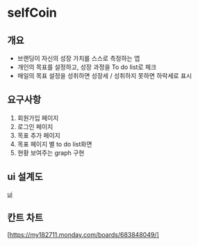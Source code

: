 # selfCoin

## 개요
- 브랜딩이  자신의 성장 가치를 스스로 측정하는 앱
- 개인의 목표를 설정하고, 성장 과정을 To do list로 체크
- 매일의 목표 설정을 성취하면 성장세 / 성취하지 못하면 하락세로 표시

## 요구사항
1. 회원가입 페이지
2. 로그인 페이지
3. 목표 추가 페이지
4. 목표 페이지 별 to do list화면
5. 현황 보여주는 graph 구현

## ui 설계도
[ui](https://ovenapp.io/project/Oxp2JrYq3NiCnBmnbmQ5jD1FPhBPVvhO#n8Fh5)

## 칸트 차트
[https://my182711.monday.com/boards/683848049/]
